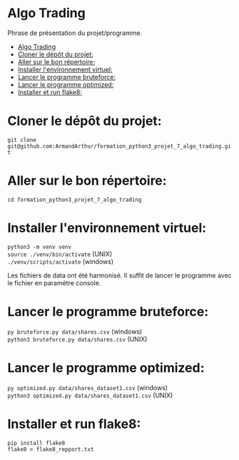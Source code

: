 # Algo Trading
Phrase de présentation du projet/programme.

- [Algo Trading](#algo-trading)
- [Cloner le dépôt du projet:](#cloner-le-dépôt-du-projet)
- [Aller sur le bon répertoire:](#aller-sur-le-bon-répertoire)
- [Installer l'environnement virtuel:](#installer-lenvironnement-virtuel)
- [Lancer le programme bruteforce:](#lancer-le-programme-bruteforce)
- [Lancer le programme optimized:](#lancer-le-programme-optimized)
- [Installer et run flake8:](#installer-et-run-flake8)

# Cloner le dépôt du projet:

`git clone git@github.com:ArmandArthur/formation_python3_projet_7_algo_trading.git`
  
# Aller sur le bon répertoire:

`cd formation_python3_projet_7_algo_trading`

# Installer l'environnement virtuel:

`python3 -m venv venv`<br />
`source ./venv/bin/activate` (UNIX)<br />
`./venv/scripts/activate` (windows)

Les fichiers de data ont été harmonisé.
Il suffit de lancer le programme avec le fichier en paramètre console.

# Lancer le programme bruteforce:

`py bruteforce.py data/shares.csv` (windows)<br />
`python3 bruteforce.py data/shares.csv` (UNIX)

# Lancer le programme optimized:

`py optimized.py data/shares_dataset1.csv` (windows)<br />
`python3 optimized.py data/shares_dataset1.csv` (UNIX)

# Installer et run flake8:

`pip install flake8`<br />
`flake8 > flake8_repport.txt`



